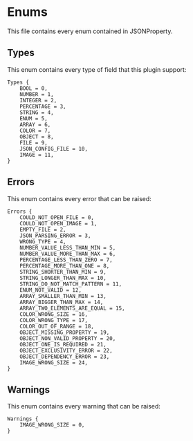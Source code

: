 # Enums

This file contains every enum contained in JSONProperty.

## Types

This enum contains every type of field that this plugin support:

```GDScript
Types {
    BOOL = 0,
    NUMBER = 1,
    INTEGER = 2,
    PERCENTAGE = 3,
    STRING = 4,
    ENUM = 5,
    ARRAY = 6,
    COLOR = 7,
    OBJECT = 8,
    FILE = 9,
    JSON_CONFIG_FILE = 10,
    IMAGE = 11,
}
```

## Errors

This enum contains every error that can be raised:

```GDScript
Errors {
	COULD_NOT_OPEN_FILE = 0,
	COULD_NOT_OPEN_IMAGE = 1,
	EMPTY_FILE = 2,
	JSON_PARSING_ERROR = 3,
	WRONG_TYPE = 4,
	NUMBER_VALUE_LESS_THAN_MIN = 5,
	NUMBER_VALUE_MORE_THAN_MAX = 6,
	PERCENTAGE_LESS_THAN_ZERO = 7,
	PERCENTAGE_MORE_THAN_ONE = 8,
	STRING_SHORTER_THAN_MIN = 9,
	STRING_LONGER_THAN_MAX = 10,
	STRING_DO_NOT_MATCH_PATTERN = 11,
	ENUM_NOT_VALID = 12,
	ARRAY_SMALLER_THAN_MIN = 13,
	ARRAY_BIGGER_THAN_MAX = 14,
	ARRAY_TWO_ELEMENTS_ARE_EQUAL = 15,
	COLOR_WRONG_SIZE = 16,
	COLOR_WRONG_TYPE = 17,
	COLOR_OUT_OF_RANGE = 18,
	OBJECT_MISSING_PROPERTY = 19,
	OBJECT_NON_VALID_PROPERTY = 20,
	OBJECT_ONE_IS_REQUIRED = 21,
	OBJECT_EXCLUSIVITY_ERROR = 22,
	OBJECT_DEPENDENCY_ERROR = 23,
	IMAGE_WRONG_SIZE = 24,
}
```

## Warnings

This enum contains every warning that can be raised:

```GDScript
Warnings {
	IMAGE_WRONG_SIZE = 0,
}
```
